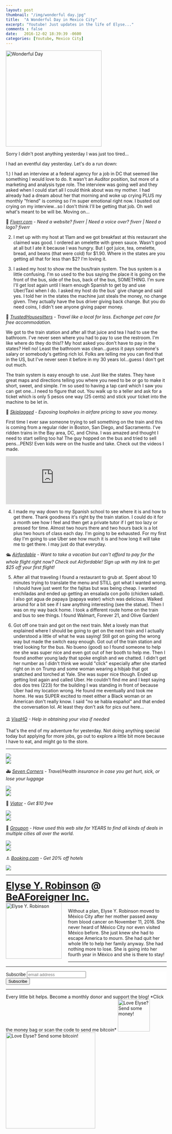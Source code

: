 ```yaml
---
layout: post
thumbnail: "/img/wonderful day.jpg"
title:  "A Wonderful Day in Mexico City"
excerpt: "Youtube! Just updates in the life of Elyse..."
comments : false
date:   2016-12-02 18:39:39 -0600
categories: [Youtube, Mexico City]
---
```


<img src="/img/wonderful day.jpg" width="300" height="300" alt="Wonderful Day">

Sorry I didn't post anything yesterday I was just too tired...

I had an eventful day yesterday. Let's do a run down:

1.) I had an interview at a federal agency for a job in DC that seemed like something I would love to do. It wasn't an Auditor position, but more of a marketing and analysis type role. The interview was going well and they asked when I could start all I could think about was my mother. I had already had a dream about her that morning and woke up crying PLUS my monthly "friend" is coming so I'm super emotional right now. I busted out crying on my interview...so I don't think I'll be getting that job. Oh well what's meant to be will be. Moving on...

💎 <i><a href="https://www.awin1.com/awclick.php?gid=383744&mid=6288&awinaffid=323811&linkid=2587800&clickref=" target="_blank">Fiverr.com</a> - Need a website? fiverr | Need a voice over? fiverr | Need a logo? fiverr</i><br>

2) I met up with my host at 11am and we got breakfast at this restaurant she claimed was good. I ordered an omelette with green sauce. Wasn't good at all but I ate it because I was hungry. But I got juice, tea, omelette, bread, and beans (that were cold) for $1.90. Where in the states are you getting all that for less than $2? I'm loving it.

3) I asked my host to show me the bus/train system. The bus system is a little confusing. I'm so used to the bus saying the place it is going on the front of the bus, side of the bus, back of the bus, SOMETHING. I'm sure I'll get lost again until I learn enough Spanish to get by and use Uber/Taxi when I do. I asked my host do the bus' give change and said yes. I told her in the states the machine just steals the money, no change given. They actually have the bus driver giving back change. But you do need coins, I didn't see anyone giving paper money.

📆 <i><a href="https://www.awin1.com/awclick.php?gid=379678&mid=5759&awinaffid=323811&linkid=2562126&clickref=" target="_blank">TrustedHousesitters</a> - Travel like a local for less. Exchange pet care for free accommodation.</i><br>

We got to the train station and after all that juice and tea I had to use the bathroom. I've never seen where you had to pay to use the restroom. I'm like where do they do this!? My host asked you don't have to pay in the states? Hell no! Least the bathroom was clean...guess it pays someone's salary or somebody's getting rich lol. Folks are telling me you can find that in the US, but I've never seen it before in my 30 years lol...guess I don't get out much.

The train system is easy enough to use. Just like the states. They have great maps and directions telling you where you need to be or go to make it short, sweet, and simple. I'm so used to having a tap card which I saw you can get one...I need to figure that out. You walk up to a teller and ask for a ticket which is only 5 pesos one way (25 cents) and stick your ticket into the machine to be let in.

🎠 <i><a href="https://skiplagged.com/r/elyser" target="_blank">Skiplagged</a> - Exposing loopholes in airfare pricing to save you money.</i><br>

First time I ever saw someone trying to sell something on the train and this is coming from a regular rider in Boston, San Diego, and Sacramento. I've ridden trains in the Bay area, DC, and China. I was amazed and thought I need to start selling too ha! The guy hopped on the bus and tried to sell pens...PENS! Even kids were on the hustle and take. Check out the videos I made.

<iframe src="https://www.youtube.com/embed/gzvkE4003nY" frameborder="0" allow="accelerometer; autoplay; encrypted-media; gyroscope; picture-in-picture" allowfullscreen></iframe>

4) I made my way down to my Spanish school to see where it is and how to get there. Thank goodness it's right by the train station. I could do it for a month see how I feel and then get a private tutor if I get too lazy or pressed for time. Almost two hours there and two hours back is a lot plus two hours of class each day. I'm going to be exhausted. For my first day I'm going to use Uber see how much it is and how long it will take me to get there. I may just do that everyday.

🛳️ <i><a href="https://www.airfordable.com/referred?referrer=5a68bfc9535a390036c934f7" target="_blank">Airfordable</a> - Want to take a vacation but can't afford to pay for the whole flight right now? Check out Airfordable! Sign up with my link to get $25 off your first flight!</i><br>

5) After all that traveling I found a restaurant to grub at. Spent about 10 minutes trying to translate the menu and STILL got what I wanted wrong. I should have just went for the fajitas but was being cheap. I wanted enchiladas and ended up getting an ensalada con pollo (chicken salad). I also got agua de papaya (papaya water) which was delicious. Walked around for a bit see if I saw anything interesting (see the statue). Then I was on my way back home. I took a different route home on the train and bus to see things. I found Walmart, Forever 21, and Olive Garden!

6) Got off one train and got on the next train. Met a lovely man that explained where I should be going to get on the next train and I actually understood a little of what he was saying! Still got on going the wrong way but made the switch easy enough. Got out of the train station and tried looking for the bus. No bueno (good) so I found someone to help me she was super nice and even got out of her booth to help me. Then I found another young lady that spoke english and we chatted. I didn't get her number as I didn't think we would "click" especially after she started right on in on Trump and some woman wearing a hibjab that got snatched and torched at Yale. She was super nice though. Ended up getting lost again and called Uber. He couldn't find me and I kept saying dos dos tres (223) for the building I was standing in front of because Uber had my location wrong. He found me eventually and took me home. He was SUPER excited to meet either a Black woman or an American don't really know. I said "no se habla español" and that ended the conversation lol. At least they don't ask for pics out here...

⛱️ <i><a href="https://www.visahq.com/?a_aid=vaff9616" target="_blank">VisaHQ</a> - Help in obtaining your visa if needed</i><br>

That's the end of my adventure for yesterday. Not doing anything special today but applying for more jobs, go out to explore a little bit more because I have to eat, and might go to the store.

<hr>

<picture>
  <source srcset="/img/churches df (1).webp" type="image/webp">
  <source srcset="/img/churches df (1).jpg" type="image/jpeg">
<img src="/img/churches df (1).jpg">
</picture>
<br>

<picture>
  <source srcset="/img/churches df (2).webp" type="image/webp">
  <source srcset="/img/churches df (2).jpg" type="image/jpeg">
<img src="/img/churches df (2).jpg">
</picture>
<br>

🚑 <i><a href="https://www.sevencorners.com/?a=7EA9D670-6805-4F0F-AB1C-804BD2C35B7D&z=HGP2SEQ" target="_blank">Seven Corners</a> - Travel/Health insurance in case you get hurt, sick, or lose your luggage</i><br>

<picture>
  <source srcset="/img/churches df (3).webp" type="image/webp">
  <source srcset="/img/churches df (3).jpg" type="image/jpeg">
<img src="/img/churches df (3).jpg">
</picture>
<br>

<picture>
  <source srcset="/img/churches df (4).webp" type="image/webp">
  <source srcset="/img/churches df (4).jpg" type="image/jpeg">
<img src="/img/churches df (4).jpg">
</picture>
<br>

🛴 <i><a href="https://www.awin1.com/awclick.php?gid=385121&mid=11018&awinaffid=323811&linkid=2598552&clickref=" target="_blank">Viator</a> - Get $10 free</i><br>

<picture>
  <source srcset="/img/churches df (5).webp" type="image/webp">
  <source srcset="/img/churches df (5).jpg" type="image/jpeg">
<img src="/img/churches df (5).jpg">
</picture>
<br>

<picture>
  <source srcset="/img/churches df (6).webp" type="image/webp">
  <source srcset="/img/churches df (6).jpg" type="image/jpeg">
<img src="/img/churches df (6).jpg">
</picture>
<br>

🗿 <i><a href="https://www.groupon.com/visitor_referral/h/ee4bce1e-84de-4387-a735-d59d04539960" target="_blank">Groupon</a> - Have used this web site for YEARS to find all kinds of deals in multiple cities all over the world.</i><br>

<picture>
  <source srcset="/img/churches df (7).webp" type="image/webp">
  <source srcset="/img/churches df (7).jpg" type="image/jpeg">
<img src="/img/churches df (7).jpg">
</picture>
<br>

<picture>
  <source srcset="/img/churches df (8).webp" type="image/webp">
  <source srcset="/img/churches df (8).jpg" type="image/jpeg">
<img src="/img/churches df (8).jpg">
</picture>
<br>

⚓ <i><a href="https://www.booking.com/index.html?aid=1953880" target="_blank">Booking.com</a> - Get 20% off hotels</i><br>

<picture>
  <source srcset="/img/churches df (9).webp" type="image/webp">
  <source srcset="/img/churches df (9).jpg" type="image/jpeg">
<img src="/img/churches df (9).jpg">
</picture>
<br>

<hr>

<div style="font-size: 30px; font-weight: bold;"><a href="https://elyserobinson.com" target="_blank">Elyse Y. Robinson</a> @ <a href="https://www.beaforeigner.com" target="_blank">BeAForeigner Inc.</a></div>
<div style="float: left; padding: 0 20px 20px 0;"><img src="/img/me86.gif" width="175" height="175" alt="Elyse Y. Robinson"></div>
<br>
Without a plan, Elyse Y. Robinson moved to México City after her mother passed away from blood cancer on November 11, 2016. She never heard of México City nor even visited México before. She just knew she had to escape America to mourn. She had quit her whole life to help her family anyway. She had nothing more to lose. She is going into her fourth year in México and she is there to stay!

<hr>

<div class="sharethis-inline-share-buttons"></div>

<hr>

<!-- Begin Mailchimp Signup Form -->
<link href="//cdn-images.mailchimp.com/embedcode/horizontal-slim-10_7.css" rel="stylesheet" type="text/css">
<style type="text/css">
	#mc_embed_signup{background:#fff; clear:left; font:14px Helvetica,Arial,sans-serif; width:100%;}
	/* Add your own Mailchimp form style overrides in your site stylesheet or in this style block.
	   We recommend moving this block and the preceding CSS link to the HEAD of your HTML file. */
</style>
<div id="mc_embed_signup">
<form action="https://elyserobinson.us14.list-manage.com/subscribe/post?u=d8681ae8829338461cc453b4a&amp;id=f1fd37520f" method="post" id="mc-embedded-subscribe-form" name="mc-embedded-subscribe-form" class="validate" target="_blank" novalidate>
    <div id="mc_embed_signup_scroll">
	<label for="mce-EMAIL">Subscribe</label>
	<input type="email" value="" name="EMAIL" class="email" id="mce-EMAIL" placeholder="email address" required>
    <!-- real people should not fill this in and expect good things - do not remove this or risk form bot signups-->
    <div style="position: absolute; left: -5000px;" aria-hidden="true"><input type="text" name="b_d8681ae8829338461cc453b4a_f1fd37520f" tabindex="-1" value=""></div>
    <div class="clear"><input type="submit" value="Subscribe" name="subscribe" id="mc-embedded-subscribe" class="button"></div>
    </div>
</form>
</div>

<!--End mc_embed_signup-->

<hr>

<div class="text-align: center">
Every little bit helps. Become a monthly donor and support the blog! *Click the money bag or scan the code to send me bitcoin*
<a href="https://liberapay.com/elyserobinson" target="_blank"><img src="/img/419_money_bag_BTC_solid.gif" width="100" height="100" alt="Love Elyse? Send some money!"></a>

<picture>
  <source srcset="/img/bitcoin.webp" type="image/webp">
  <source srcset="/img/bitcoin.jpeg" type="image/jpeg">
  <img src="/img/bitcoin.jpeg" width="280" height="300" alt="Love Elyse? Send some bitcoin!">
</picture>
</div>
